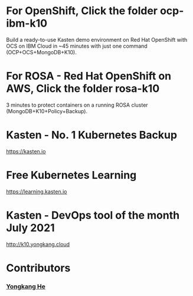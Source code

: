 # For OpenShift, Click the folder ocp-ibm-k10
Build a ready-to-use Kasten demo environment on Red Hat OpenShift with OCS on IBM Cloud in ~45 minutes with just one command (OCP+OCS+MongoDB+K10).

# For ROSA - Red Hat OpenShift on AWS, Click the folder rosa-k10
3 minutes to protect containers on a running ROSA cluster (MongoDB+K10+Policy+Backup).

# Kasten - No. 1 Kubernetes Backup
https://kasten.io 

# Free Kubernetes Learning
https://learning.kasten.io 

# Kasten - DevOps tool of the month July 2021
http://k10.yongkang.cloud

# Contributors

### [Yongkang He](http://yongkang.cloud)




